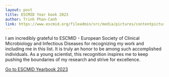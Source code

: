 ```yaml
---
layout: post
title: ESCMID Year book 2023  
author: Trinh Phan-Canh
link: https://www.escmid.org/fileadmin/src/media/pictures/contentpictures/Yearbook/ESCMID-Yearbook_20230413.pdf
---
```


I am incredibly grateful to ESCMID - European Society of Clinical Microbiology and Infectious Diseases for recognizing my work and including me in this list. It is truly an honor to be among such accomplished individuals. As a young scientist, this recognition inspires me to keep pushing the boundaries of my research and strive for excellence.

[Go to ESCMID Yearbook 2023](https://www.escmid.org/fileadmin/src/media/pictures/contentpictures/Yearbook/ESCMID-Yearbook_20230413.pdf)
